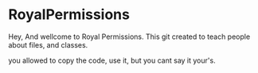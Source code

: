 RoyalPermissions
================

Hey, And wellcome to Royal Permissions.
This git created to teach people about files, and classes.


you allowed to copy the code, use it, but you cant say it your's.
